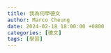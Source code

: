 ```yaml
---
title: 我為何學德文
author: Marco Cheung
date: 2024-02-18 18:00:00 +0800
categories: [德文]
tags: [學習]
---
```

